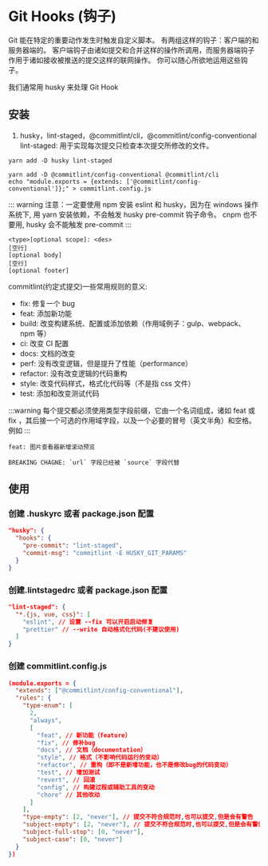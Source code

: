 # Git Hooks (钩子)

Git 能在特定的重要动作发生时触发自定义脚本。 有两组这样的钩子：客户端的和服务器端的。 客户端钩子由诸如提交和合并这样的操作所调用，而服务器端钩子作用于诸如接收被推送的提交这样的联网操作。 你可以随心所欲地运用这些钩子。

我们通常用 husky 来处理 Git Hook

## 安装

1. husky，lint-staged，@commitlint/cli，@commitlint/config-conventional
   lint-staged: 用于实现每次提交只检查本次提交所修改的文件。

```
yarn add -D husky lint-staged

yarn add -D @commitlint/config-conventional @commitlint/cli
echo "module.exports = {extends: ['@commitlint/config-conventional']};" > commitlint.config.js
```

::: warning
注意：一定要使用 npm 安装 eslint 和 husky，因为在 windows 操作系统下, 用 yarn 安装依赖，不会触发 husky pre-commit 钩子命令。
cnpm 也不要用, husky 会不能触发 pre-commit
:::

```
<type>[optional scope]: <des>
[空行]
[optional body]
[空行]
[optional footer]
```

commitlint(约定式提交)一些常用规则的意义:

- fix: 修复一个 bug
- feat: 添加新功能
- build: 改变构建系统、配置或添加依赖（作用域例子：gulp、webpack、npm 等）
- ci: 改变 CI 配置
- docs: 文档的改变
- perf: 没有改变逻辑，但是提升了性能（performance）
- refactor: 没有改变逻辑的代码重构
- style: 改变代码样式，格式化代码等（不是指 css 文件）
- test: 添加和改变测试代码

:::warning
每个提交都必须使用类型字段前缀，它由一个名词组成，诸如 feat 或 fix ，其后接一个可选的作用域字段，以及一个必要的冒号（英文半角）和空格。例如
:::

```
feat: 图片查看器新增滚动预览

BREAKING CHAGNE: `url` 字段已经被 `source` 字段代替
```

## 使用

### 创建 .huskyrc 或者 package.json 配置

```json
"husky": {
  "hooks": {
    "pre-commit": "lint-staged",
    "commit-msg": "commitlint -E HUSKY_GIT_PARAMS"
  }
}
```

### 创建.lintstagedrc 或者 package.json 配置

```json
"lint-staged": {
  "*.{js, vue, css}": [
    "eslint", // 设置 --fix 可以开启启动修复
    "prettier" // --write 自动格式化代码(不建议使用)
  ]
}
```

### 创建 commitlint.config.js

```json
(module.exports = {
  "extends": ["@commitlint/config-conventional"],
  "rules": {
    "type-enum": [
      2,
      "always",
      [
        "feat", // 新功能（feature）
        "fix", // 修补bug
        "docs", // 文档（documentation）
        "style", // 格式（不影响代码运行的变动）
        "refactor", // 重构（即不是新增功能，也不是修改bug的代码变动）
        "test", // 增加测试
        "revert", // 回滚
        "config", // 构建过程或辅助工具的变动
        "chore" // 其他改动
      ]
    ],
    "type-empty": [2, "never"], // 提交不符合规范时,也可以提交,但是会有警告
    "subject-empty": [2, "never"], // 提交不符合规范时,也可以提交,但是会有警告
    "subject-full-stop": [0, "never"],
    "subject-case": [0, "never"]
  }
})
```
